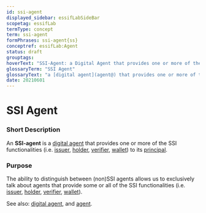 ```yaml
---
id: ssi-agent
displayed_sidebar: essifLabSideBar
scopetag: essifLab
termType: concept
term: ssi-agent
formPhrases: ssi-agent{ss}
conceptref: essifLab:Agent
status: draft
grouptags:
hoverText: "SSI-Agent: a Digital Agent that provides one or more of the SSI functionalities (Issuer, Holder, Verifier, Wallet) to its Principal."
glossaryTerm: "SSI Agent"
glossaryText: "a [digital agent](agent@) that provides one or more of the [ssi functionalities](ssi-agent@) ([issuer](@), [holder](@), [verifier](@), [wallet](@)) to its [principal](@)."
date: 20210601
---
```


# SSI Agent


### Short Description

An **SSI-agent** is a [digital agent](agent@) that provides one or more of the SSI functionalities (i.e. [issuer](@), [holder](@), [verifier](@), [wallet](@)) to its [principal](@).

### Purpose

The ability to distinguish between (non)SSI agents allows us to exclusively talk about agents that provide some or all of the SSI functionalities (i.e. [issuer](@), [holder](@), [verifier](@), [wallet](@)).

See also: [digital agent](agent@), and [agent](@).
